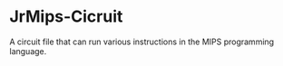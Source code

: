 # JrMips-Cicruit
A circuit file that can run various instructions in the MIPS programming language. 
